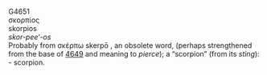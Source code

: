 <body>
  <p>G4651<br>  σκορπίος  <br> skorpios  <br><i>skor-pee‘-os </i><br>Probably from   σκέρπω    skerpō  , an obsolete word, (perhaps strengthened from the base of <a href="g4649.htm">4649</a> and meaning to <i>pierce</i>); a “scorpion” (from its <i>sting</i>): - scorpion.<br></p>
 </body>